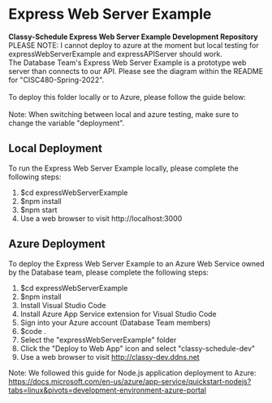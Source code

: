 # Express Web Server Example
**Classy-Schedule Express Web Server Example Development Repository**
</br>
PLEASE NOTE: I cannot deploy to azure at the moment but local testing for expressWebServerExample and expressAPIServer should work.
</br>
The Database Team's Express Web Server Example is a prototype web server than connects to our API. Please see the diagram within the README for "CISC480-Spring-2022".
</br></br>
To deploy this folder locally or to Azure, please follow the guide below:
</br></br>
Note: When switching between local and azure testing, make sure to change the variable "deployment".
## Local Deployment
To run the Express Web Server Example locally, please complete the following steps:
1. $cd expressWebServerExample
2. $npm install
3. $npm start
4. Use a web browser to visit http://localhost:3000

## Azure Deployment
To deploy the Express Web Server Example to an Azure Web Service owned by the Database team, please complete the following steps:
1. $cd expressWebServerExample
2. $npm install
3. Install Visual Studio Code
4. Install Azure App Service extension for Visual Studio Code
5. Sign into your Azure account (Database Team members)
6. $code .
7. Select the "expressWebServerExample" folder
8. Click the "Deploy to Web App" icon and select "classy-schedule-dev"
9. Use a web browser to visit http://classy-dev.ddns.net

Note: We followed this guide for Node.js application deployment to Azure: https://docs.microsoft.com/en-us/azure/app-service/quickstart-nodejs?tabs=linux&pivots=development-environment-azure-portal
